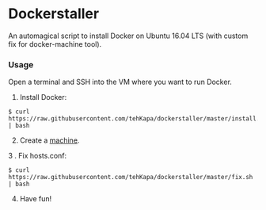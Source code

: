 # Dockerstaller
An automagical script to install Docker on Ubuntu 16.04 LTS (with custom fix for docker-machine tool).

### Usage
Open a terminal and SSH into the VM where you want to run Docker.

1. Install Docker:
```shell
$ curl https://raw.githubusercontent.com/tehKapa/dockerstaller/master/install.sh | bash
```

2. Create a [machine](https://docs.docker.com/machine/reference/create/). 

3 . Fix hosts.conf:
```shell
$ curl https://raw.githubusercontent.com/tehKapa/dockerstaller/master/fix.sh | bash
```

4. Have fun!
